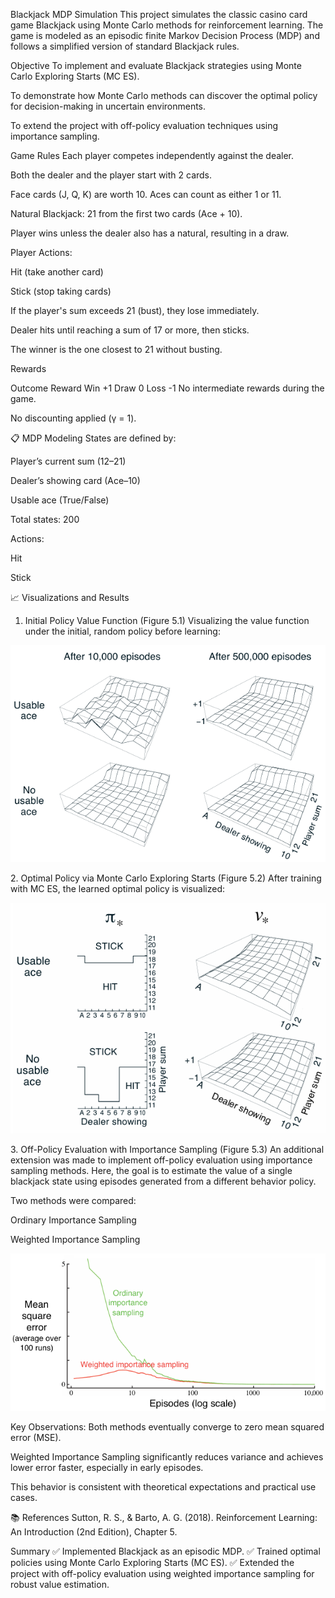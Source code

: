 Blackjack MDP Simulation
This project simulates the classic casino card game Blackjack using Monte Carlo methods for reinforcement learning.
The game is modeled as an episodic finite Markov Decision Process (MDP) and follows a simplified version of standard Blackjack rules.

Objective
To implement and evaluate Blackjack strategies using Monte Carlo Exploring Starts (MC ES).

To demonstrate how Monte Carlo methods can discover the optimal policy for decision-making in uncertain environments.

To extend the project with off-policy evaluation techniques using importance sampling.

Game Rules
Each player competes independently against the dealer.

Both the dealer and the player start with 2 cards.

Face cards (J, Q, K) are worth 10. Aces can count as either 1 or 11.

Natural Blackjack: 21 from the first two cards (Ace + 10).

Player wins unless the dealer also has a natural, resulting in a draw.

Player Actions:

Hit (take another card)

Stick (stop taking cards)

If the player's sum exceeds 21 (bust), they lose immediately.

Dealer hits until reaching a sum of 17 or more, then sticks.

The winner is the one closest to 21 without busting.

Rewards

Outcome	Reward
Win	+1
Draw	0
Loss	-1
No intermediate rewards during the game.

No discounting applied (γ = 1).

📋 MDP Modeling
States are defined by:

Player’s current sum (12–21)

Dealer’s showing card (Ace–10)

Usable ace (True/False)

Total states: 200

Actions:

Hit

Stick

📈 Visualizations and Results
1. Initial Policy Value Function (Figure 5.1)
Visualizing the value function under the initial, random policy before learning:

<p align="center"> <img src="book_images/Figure_5_1.PNG" alt="Initial Policy Value Function" width="600"/> </p>
2. Optimal Policy via Monte Carlo Exploring Starts (Figure 5.2)
After training with MC ES, the learned optimal policy is visualized:

<p align="center"> <img src="book_images/Figure_5_2.PNG" alt="Optimal Policy" width="600"/> </p>
3. Off-Policy Evaluation with Importance Sampling (Figure 5.3)
An additional extension was made to implement off-policy evaluation using importance sampling methods.
Here, the goal is to estimate the value of a single blackjack state using episodes generated from a different behavior policy.

Two methods were compared:

Ordinary Importance Sampling

Weighted Importance Sampling

<p align="center"> <img src="book_images/Figure_5_3.PNG" alt="Importance Sampling Comparison" width="600"/> </p>
Key Observations:
Both methods eventually converge to zero mean squared error (MSE).

Weighted Importance Sampling significantly reduces variance and achieves lower error faster, especially in early episodes.

This behavior is consistent with theoretical expectations and practical use cases.

📚 References
Sutton, R. S., & Barto, A. G. (2018). Reinforcement Learning: An Introduction (2nd Edition), Chapter 5.

Summary
✅ Implemented Blackjack as an episodic MDP.
✅ Trained optimal policies using Monte Carlo Exploring Starts (MC ES).
✅ Extended the project with off-policy evaluation using weighted importance sampling for robust value estimation.
